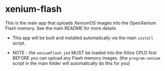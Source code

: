 # xenium-flash

This is the main app that uploads XeniumOS images into the OpenXenium Flash memory. See the main README for more details 

- This app will be built and installed automatically via the main `install` script.

- NOTE - the `xeniumflash.jed` MUST be loaded into the Xilinx CPLD first BEFORE you can upload any Flash memory images. (the `program-xenium` script in the main folder will automatically do this for you)
